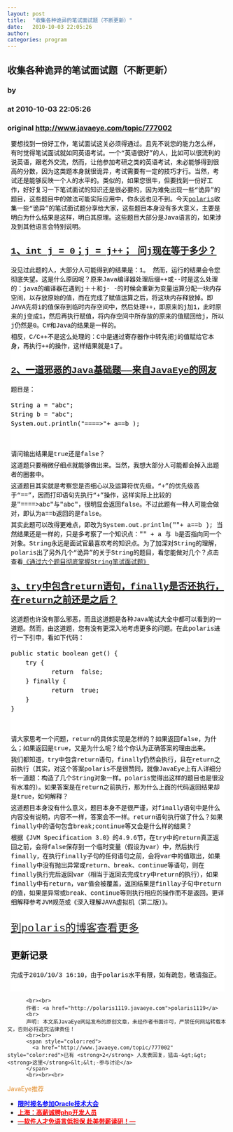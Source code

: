```yaml
---
layout: post
title:  "收集各种诡异的笔试面试题（不断更新）"
date:   2010-10-03 22:05:26
author: 
categories: program
---
```


## 收集各种诡异的笔试面试题（不断更新）
### by 
### at 2010-10-03 22:05:26
### original <http://www.javaeye.com/topic/777002>

<p>
</p>
<div style="color:#000000;font-family:verdana,&#39;courier new&#39;;font-size:14px;background-color:#ffffff;line-height:1.5;margin:8px">
<p style="margin-top:5px;margin-right:auto;margin-bottom:5px;margin-left:auto;text-indent:0px">要想找到一份好工作，笔试面试这关必须得通过。且先不说您的能力怎么样，有时觉得笔试面试就如同英语考试。一个“英语很好”的人，比如可以很流利的说英语，跟老外交流，然而，让他参加考研之类的英语考试，未必能够得到很高的分数，因为这类题本身就很诡异，考试需要有一定的技巧才行。当然，考试还是能够反映一个人的水平的。类似的，如果您很牛，但要找到一份好工作，好好复习一下笔试面试的知识还是很必要的，因为难免出现一些“诡异”的题目，这些题目中的做法可能实际应用中，你永远也见不到。今天<a href="http://www.beijixing001.com/">polaris</a>收集一些“诡异”的笔试面试题分享给大家，这些题目本身没有多大意义，主要是明白为什么结果是这样，明白其原理。这些题目大部分是Java语言的，如果涉及到其他语言会特别说明。</p>
<h2 style="font-size:1.5em"><a href="http://www.beijixing001.com/?p=588">1、int j = 0；j = j++； 问j现在等于多少？</a></h2>
<p style="margin-top:5px;margin-right:auto;margin-bottom:5px;margin-left:auto;text-indent:0px">没见过此题的人，大部分人可能得到的结果是：1。 然而，运行的结果会令您彻底失望。这是什么原因呢？原来Java编译器处理后缀++或--时是这么处理的：java的编译器在遇到j＋＋和j- -的时候会重新为变量运算分配一块内存空间，以存放原始的值，而在完成了赋值运算之后，将这块内存释放掉。即JAVA先将i的值保存到临时内存空间中，然后处理++，即原来的j加1，此时原来的j变成1，然后再执行赋值，将内存空间中所存放的原来的值赋回给j，所以j仍然是0。C#和Java的结果是一样的。</p>
<p style="margin-top:5px;margin-right:auto;margin-bottom:5px;margin-left:auto;text-indent:0px">相反，C/C++不是这么处理的：C中是通过寄存器作中转先把j的值赋给它本身，再执行++的操作，这样结果就是1了。</p>
<h2 style="font-size:1.5em"><a href="http://www.beijixing001.com/?p=588">2、一道邪恶的Java基础题——来自JavaEye的网友</a></h2>
<p style="margin-top:5px;margin-right:auto;margin-bottom:5px;margin-left:auto;text-indent:0px">题目是：</p>
<p style="margin-top:5px;margin-right:auto;margin-bottom:5px;margin-left:auto;text-indent:0px">
</p>
<pre name="code">String a = &quot;abc&quot;; 
String b = &quot;abc&quot;; 
System.out.println(&quot;====&gt;&quot;+ a==b ); </pre>

<p> </p>
<p style="margin-top:5px;margin-right:auto;margin-bottom:5px;margin-left:auto;text-indent:0px">请问输出结果是true还是false？</p>
<p style="margin-top:5px;margin-right:auto;margin-bottom:5px;margin-left:auto;text-indent:0px">这道题只要稍微仔细点就能够做出来。当然，我想大部分人可能都会掉入出题者的圈套中。</p>
<p style="margin-top:5px;margin-right:auto;margin-bottom:5px;margin-left:auto;text-indent:0px">这道题目其实就是考察您是否细心以及运算符优先级。“+”的优先级高于“==”，因而打印语句先执行“+”操作，这样实际上比较的是&quot;====&gt;abc&quot;与&quot;abc&quot;，很明显会返回false。不过此题有一种人可能会做对，即认为a==b返回的是false。</p>
<p style="margin-top:5px;margin-right:auto;margin-bottom:5px;margin-left:auto;text-indent:0px">其实此题可以改得更难点，即改为System.out.println(""+ a==b ); 当然结果还是一样的，只是多考察了一个知识点："" + a 与 b是否指向同一个对象。String永远是面试官最喜欢考的知识点。为了加深对String的理解，polaris出了另外几个“诡异”的关于String的题目，看您能做对几个？点击查看<a href="http://www.beijixing001.com/?p=576">《通过六个题目彻底掌握String笔试面试题》</a></p>
<h2 style="font-size:1.5em"><a href="http://www.beijixing001.com/?p=588">3、try中包含return语句，finally是否还执行，在return之前还是之后？</a></h2>
<p style="margin-top:5px;margin-right:auto;margin-bottom:5px;margin-left:auto;text-indent:0px">这道题也许没有那么邪恶，而且这道题是各种Java笔试大全中都可以看到的一道题。然而，由这道题，您有没有更深入地考虑更多的问题。在此polaris进行一下引申，看如下代码：</p>
<p style="margin-top:5px;margin-right:auto;margin-bottom:5px;margin-left:auto;text-indent:0px">
</p>
<pre name="code">public static boolean get() {
	try {
	       return  false;
	} finally {
	       return  true;
	}
}</pre>

<p> </p>
<p style="margin-top:5px;margin-right:auto;margin-bottom:5px;margin-left:auto;text-indent:0px">请大家思考一个问题，return的具体实现是怎样的？如果返回false，为什么；如果返回是true，又是为什么呢？给个你认为正确答案的理由出来。</p>
<p style="margin-top:5px;margin-right:auto;margin-bottom:5px;margin-left:auto;text-indent:0px">我们都知道，try中包含return语句，finally仍然会执行，且在return之前执行（其实，对这个答案polaris不是很赞同，就像JavaEye上有人详细分析一道题：构造了几个String对象一样。polaris觉得出这样的题目也是很没有水准的）。如果答案是在return之前执行，那为什么上面的代码返回结果却是true，如何解释？</p>
<p style="margin-top:5px;margin-right:auto;margin-bottom:5px;margin-left:auto;text-indent:0px">这道题目本身没有什么意义，题目本身不是很严谨，对finally语句中是什么内容没有说明，内容不一样，答案会不一样。return语句执行做了什么？如果finally中的语句包含break;continue等又会是什么样的结果？</p>
<p style="margin-top:5px;margin-right:auto;margin-bottom:5px;margin-left:auto;text-indent:0px">根据《JVM Specification 3.0》的4.9.6节，在try中的return真正返回之前，会将false保存到一个临时变量（假设为var）中，然后执行finally，在执行finally子句的任何语句之前，会将var中的值取出，如果finally中没有抛出异常或return、break、continue等语句，则在finally执行完后返回var（相当于返回去完成try中return的执行），如果finally中有return，var值会被覆盖，返回结果是finllay子句中return的值，如果是异常或break、continue等则执行相应的操作而不是返回。更详细解释参考JVM规范或《深入理解JAVA虚拟机（第二版）》。</p>
<p style="margin-top:5px;margin-right:auto;margin-bottom:5px;margin-left:auto;text-indent:0px"> </p>
<p style="margin-top:5px;margin-right:auto;margin-bottom:5px;margin-left:auto;text-indent:0px"><span style="font-size:18pt"><a href="http://www.beijixing001.com/">到polaris的博客查看更多</a></span></p>
<h2 style="font-size:1.5em">更新记录</h2>
<p style="margin-top:5px;margin-right:auto;margin-bottom:5px;margin-left:auto;text-indent:0px">完成于2010/10/3 16:10，由于polaris水平有限，如有疏忽，敬请指正。</p>
<div><br></div>
</div>

          
          <br><br>
          作者: <a href="http://polaris1119.javaeye.com">polaris1119</a> 
          <br>
          声明: 本文系JavaEye网站发布的原创文章，未经作者书面许可，严禁任何网站转载本文，否则必将追究法律责任！
          <br><br>
          <span style="color:red">
            <a href="http://www.javaeye.com/topic/777002" style="color:red">已有 <strong>2</strong> 人发表回复，猛击-&gt;&gt;<strong>这里</strong>&lt;&lt;-参与讨论</a>
          </span>
          <br><br><br>
<span style="color:#e28822">JavaEye推荐</span>
<br>
<ul><li><a href="http://www.iteye.com/clicks/439"><span style="color:blue;font-weight:bold">限时报名参加Oracle技术大会</span></a></li><li><a href="http://www.iteye.com/clicks/138"><span style="color:red;font-weight:bold">上海：高薪诚聘php开发人员</span></a></li><li><a href="http://www.iteye.com/clicks/433"><span style="color:red;font-weight:bold">—软件人才免语言低担保 赴美带薪读研！— </span></a></li></ul>
<br><br><br>